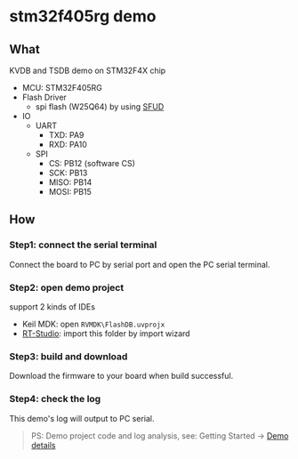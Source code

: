 # stm32f405rg demo

## What

KVDB  and TSDB demo on STM32F4X chip

- MCU: STM32F405RG
- Flash Driver
  - spi flash (W25Q64) by using [SFUD](https://github.com/armink/SFUD)
- IO
  - UART
    - TXD: PA9
    - RXD: PA10
  - SPI
    - CS: PB12 (software CS)
    - SCK: PB13
    - MISO: PB14
    - MOSI: PB15

## How

### Step1: connect the serial terminal

Connect the board to PC by serial port and open the PC serial terminal.

### Step2: open demo project

support 2 kinds of IDEs

- Keil MDK: open `RVMDK\FlashDB.uvprojx`
- [RT-Studio](https://www.rt-thread.io/studio.html): import this folder by import wizard

### Step3: build and download

Download the firmware to your board when build successful.

### Step4: check the log

This demo's log will output to PC serial.

> PS: Demo project code and log analysis, see: Getting Started -> [Demo details](demo-details.md)